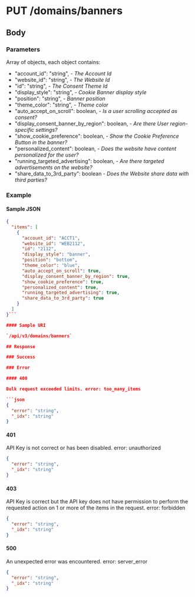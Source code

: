 # PUT /domains/banners

## Body

### Parameters

Array of objects, each object contains:

- "account_id": "string", - _The Account Id_
- "website_id": "string", - _The Website Id_
- "id": "string", - _The Consent Theme Id_
- "display_style": "string", - _Cookie Banner display style_
- "position": "string", - _Banner position_
- "theme_color": "string", - _Theme color_
- "auto_accept_on_scroll": boolean, - _Is a user scrolling accepted as consent?_
- "display_consent_banner_by_region": boolean, - _Are there User region-specific settings?_
- "show_cookie_preference": boolean, - _Show the Cookie Preference Button in the banner?_
- "personalized_content": boolean, - _Does the website have content personalized for the user?_
- "running_targeted_advertising": boolean, - _Are there targeted advertisements on the website?_
- "share_data_to_3rd_party": boolean - _Does the Website share data with third parties?_

### Example

#### Sample JSON

```json
{
  "items": [
    {
      "account_id": "ACCT1",
      "website_id": "WEB2112",
      "id": "2112",
      "display_style": "banner",
      "position": "bottom",
      "theme_color": "blue",
      "auto_accept_on_scroll": true,
      "display_consent_banner_by_region": true,
      "show_cookie_preference": true,
      "personalized_content": true,
      "running_targeted_advertising": true,
      "share_data_to_3rd_party": true
    }
  ]
}```

#### Sample URI

`/api/v3/domains/banners`

## Response

### Success

### Error

#### 400

Bulk request exceeded limits. error: too_many_items

```json
{
  "error": "string",
  "_idx": "string"
}
```

#### 401

API Key is not correct or has been disabled. error: unauthorized

```json
{
  "error": "string",
  "_idx": "string"
}
```

#### 403

API Key is correct but the API key does not have permission to perform the requested action on 1 or more of the items in the request. error: forbidden

```json
{
  "error": "string",
  "_idx": "string"
}
```

#### 500

An unexpected error was encountered. error: server_error

```json
{
  "error": "string",
  "_idx": "string"
}
```
